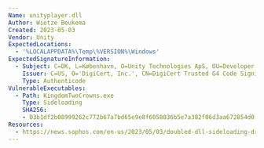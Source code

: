 ```yaml
---
Name: unityplayer.dll
Author: Wietze Beukema
Created: 2023-05-03
Vendor: Unity
ExpectedLocations:
  - '%LOCALAPPDATA%\Temp\%VERSION%\Windows'
ExpectedSignatureInformation:
  - Subject: C=DK, L=København, O=Unity Technologies ApS, OU=Developer Services, CN=Unity Technologies ApS
    Issuer: C=US, O='DigiCert, Inc.', CN=DigiCert Trusted G4 Code Signing RSA4096 SHA384 2021 CA1
    Type: Authenticode
VulnerableExecutables:
  - Path: KingdomTwoCrowns.exe
    Type: Sideloading
    SHA256:
    - 03b1df2b08999262c772b67a7bd65e9e8f6058036b5e7a382f06d3aa672854d0
Resources:
  - https://news.sophos.com/en-us/2023/05/03/doubled-dll-sideloading-dragon-breath/
---
```


